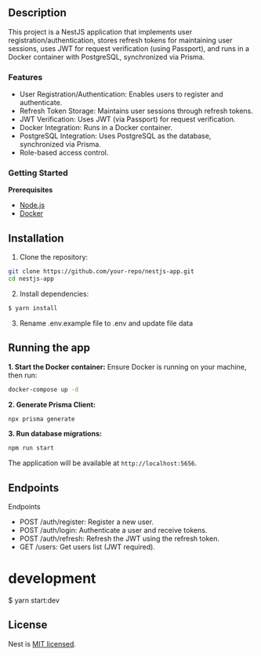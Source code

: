 
## Description
This project is a NestJS application that implements user registration/authentication, stores refresh tokens for maintaining user sessions, uses JWT for request verification (using Passport), and runs in a Docker container with PostgreSQL, synchronized via Prisma.

### Features
- User Registration/Authentication: Enables users to register and authenticate.
- Refresh Token Storage: Maintains user sessions through refresh tokens.
- JWT Verification: Uses JWT (via Passport) for request verification.
- Docker Integration: Runs in a Docker container.
- PostgreSQL Integration: Uses PostgreSQL as the database, synchronized via Prisma.
- Role-based access control.

### Getting Started
**Prerequisites**
- [Node.js](https://nodejs.org/en)
- [Docker](https://www.docker.com/)

## Installation
1. Clone the repository:
```bash
git clone https://github.com/your-repo/nestjs-app.git
cd nestjs-app
```
2. Install dependencies:
```bash
$ yarn install
```
3. Rename .env.example file to .env and update file data

## Running the app
**1. Start the Docker container:**
Ensure Docker is running on your machine, then run:
```bash
docker-compose up -d
```
**2. Generate Prisma Client:**
```bash
npx prisma generate
```
**3. Run database migrations:**
```bash
npm run start
```
The application will be available at `http://localhost:5656`.

## Endpoints
Endpoints
- POST /auth/register: Register a new user.
- POST /auth/login: Authenticate a user and receive tokens.
- POST /auth/refresh: Refresh the JWT using the refresh token.
- GET /users: Get users list (JWT required).

# development
$ yarn start:dev

## License

Nest is [MIT licensed](LICENSE).
